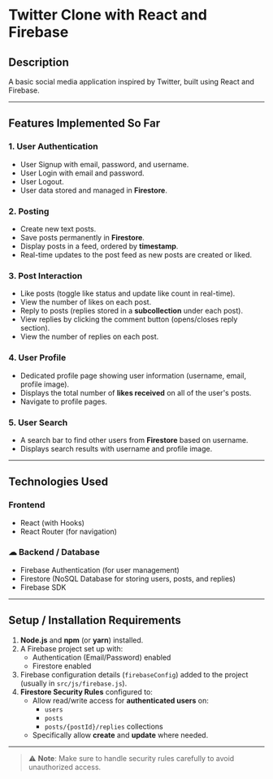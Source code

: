 #  Twitter Clone with React and Firebase

##  Description
A basic social media application inspired by Twitter, built using React and Firebase.

---

##  Features Implemented So Far

### 1. **User Authentication**
- User Signup with email, password, and username.
- User Login with email and password.
- User Logout.
- User data stored and managed in **Firestore**.

### 2. **Posting**
- Create new text posts.
- Save posts permanently in **Firestore**.
- Display posts in a feed, ordered by **timestamp**.
- Real-time updates to the post feed as new posts are created or liked.

### 3. **Post Interaction**
- Like posts (toggle like status and update like count in real-time).
- View the number of likes on each post.
- Reply to posts (replies stored in a **subcollection** under each post).
- View replies by clicking the comment button (opens/closes reply section).
- View the number of replies on each post.

### 4. **User Profile**
- Dedicated profile page showing user information (username, email, profile image).
- Displays the total number of **likes received** on all of the user's posts.
- Navigate to profile pages.

### 5. **User Search**
- A search bar to find other users from **Firestore** based on username.
- Displays search results with username and profile image.

---

##  Technologies Used

###  Frontend
- React (with Hooks)
- React Router (for navigation)

### ☁ Backend / Database
- Firebase Authentication (for user management)
- Firestore (NoSQL Database for storing users, posts, and replies)
- Firebase SDK

---

##  Setup / Installation Requirements

1. **Node.js** and **npm** (or **yarn**) installed.
2. A Firebase project set up with:
   - Authentication (Email/Password) enabled
   - Firestore enabled
3. Firebase configuration details (`firebaseConfig`) added to the project (usually in `src/js/firebase.js`).
4. **Firestore Security Rules** configured to:
   - Allow read/write access for **authenticated users** on:
     - `users`
     - `posts`
     - `posts/{postId}/replies` collections
   - Specifically allow **create** and **update** where needed.

---

> ⚠️ **Note**: Make sure to handle security rules carefully to avoid unauthorized access.
